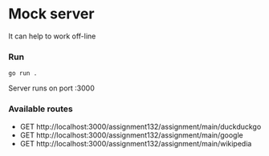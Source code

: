 # Mock server
It can help to work off-line 


### Run
```
go run .
```
Server runs on port :3000


### Available routes
- GET http://localhost:3000/assignment132/assignment/main/duckduckgo
- GET http://localhost:3000/assignment132/assignment/main/google
- GET http://localhost:3000/assignment132/assignment/main/wikipedia

